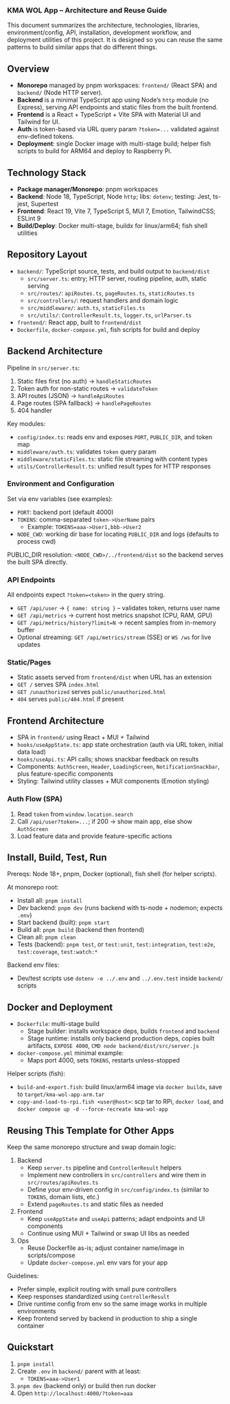 ### KMA WOL App – Architecture and Reuse Guide

This document summarizes the architecture, technologies, libraries, environment/config, API, installation, development workflow, and deployment utilities of this project. It is designed so you can reuse the same patterns to build similar apps that do different things.

## Overview
- **Monorepo** managed by pnpm workspaces: `frontend/` (React SPA) and `backend/` (Node HTTP server).
- **Backend** is a minimal TypeScript app using Node’s `http` module (no Express), serving API endpoints and static files from the built frontend.
- **Frontend** is a React + TypeScript + Vite SPA with Material UI and Tailwind for UI.
- **Auth** is token-based via URL query param `?token=...` validated against env-defined tokens.
- **Deployment**: single Docker image with multi-stage build; helper fish scripts to build for ARM64 and deploy to Raspberry Pi.

## Technology Stack
- **Package manager/Monorepo**: pnpm workspaces
- **Backend**: Node 18, TypeScript, Node `http`; libs: `dotenv`; testing: Jest, ts-jest, Supertest
- **Frontend**: React 19, Vite 7, TypeScript 5, MUI 7, Emotion, TailwindCSS; ESLint 9
- **Build/Deploy**: Docker multi-stage, buildx for linux/arm64; fish shell utilities

## Repository Layout
- `backend/`: TypeScript source, tests, and build output to `backend/dist`
  - `src/server.ts`: entry; HTTP server, routing pipeline, auth, static serving
  - `src/routes/`: `apiRoutes.ts`, `pageRoutes.ts`, `staticRoutes.ts`
  - `src/controllers/`: request handlers and domain logic
  - `src/middleware/`: `auth.ts`, `staticFiles.ts`
  - `src/utils/`: `ControllerResult.ts`, `logger.ts`, `urlParser.ts`
- `frontend/`: React app, built to `frontend/dist`
- `Dockerfile`, `docker-compose.yml`, fish scripts for build and deploy

## Backend Architecture
Pipeline in `src/server.ts`:
1) Static files first (no auth) → `handleStaticRoutes`
2) Token auth for non-static routes → `validateToken`
3) API routes (JSON) → `handleApiRoutes`
4) Page routes (SPA fallback) → `handlePageRoutes`
5) 404 handler

Key modules:
- `config/index.ts`: reads env and exposes `PORT`, `PUBLIC_DIR`, and token map
- `middleware/auth.ts`: validates `token` query param
- `middleware/staticFiles.ts`: static file streaming with content types
- `utils/ControllerResult.ts`: unified result types for HTTP responses

### Environment and Configuration
Set via env variables (see examples):
- `PORT`: backend port (default 4000)
- `TOKENS`: comma-separated `token->UserName` pairs
  - Example: `TOKENS=aaa->User1,bbb->User2`
- `NODE_CWD`: working dir base for locating `PUBLIC_DIR` and logs (defaults to process cwd)

PUBLIC_DIR resolution: `<NODE_CWD>/../frontend/dist` so the backend serves the built SPA directly.

### API Endpoints
All endpoints expect `?token=<token>` in the query string.
- `GET /api/user` → `{ name: string }` – validates token, returns user name
- `GET /api/metrics` → current host metrics snapshot (CPU, RAM, GPU)
- `GET /api/metrics/history?limit=N` → recent samples from in-memory buffer
- Optional streaming: `GET /api/metrics/stream` (SSE) or `WS /ws` for live updates

### Static/Pages
- Static assets served from `frontend/dist` when URL has an extension
- `GET /` serves SPA `index.html`
- `GET /unauthorized` serves `public/unauthorized.html`
- `404` serves `public/404.html` if present

## Frontend Architecture
- SPA in `frontend/` using React + MUI + Tailwind
- `hooks/useAppState.ts`: app state orchestration (auth via URL token, initial data load)
- `hooks/useApi.ts`: API calls; shows snackbar feedback on results
- Components: `AuthScreen`, `Header`, `LoadingScreen`, `NotificationSnackbar`, plus feature-specific components
- Styling: Tailwind utility classes + MUI components (Emotion styling)

### Auth Flow (SPA)
1) Read `token` from `window.location.search`
2) Call `/api/user?token=...`; if 200 → show main app, else show `AuthScreen`
3) Load feature data and provide feature-specific actions

## Install, Build, Test, Run
Prereqs: Node 18+, pnpm, Docker (optional), fish shell (for helper scripts).

At monorepo root:
- Install all: `pnpm install`
- Dev backend: `pnpm dev` (runs backend with ts-node + nodemon; expects `.env`)
- Start backend (built): `pnpm start`
- Build all: `pnpm build` (backend then frontend)
- Clean all: `pnpm clean`
- Tests (backend): `pnpm test`, or `test:unit`, `test:integration`, `test:e2e`, `test:coverage`, `test:watch:*`

Backend env files:
- Dev/test scripts use `dotenv -e ../.env` and `../.env.test` inside `backend/` scripts

## Docker and Deployment
- `Dockerfile`: multi-stage build
  - Stage builder: installs workspace deps, builds `frontend` and `backend`
  - Stage runtime: installs only backend production deps, copies built artifacts, `EXPOSE 4000`, `CMD node backend/dist/src/server.js`
- `docker-compose.yml` minimal example:
  - Maps port 4000, sets `TOKENS`, restarts unless-stopped

Helper scripts (fish):
- `build-and-export.fish`: build linux/arm64 image via `docker buildx`, save to `target/kma-wol-app-arm.tar`
- `copy-and-load-to-rpi.fish <user@host>`: scp tar to RPi, `docker load`, and `docker compose up -d --force-recreate kma-wol-app`

## Reusing This Template for Other Apps
Keep the same monorepo structure and swap domain logic:
1) Backend
   - Keep `server.ts` pipeline and `ControllerResult` helpers
   - Implement new controllers in `src/controllers` and wire them in `src/routes/apiRoutes.ts`
   - Define your env-driven config in `src/config/index.ts` (similar to `TOKENS`, domain lists, etc.)
   - Extend `pageRoutes.ts` and static files as needed
2) Frontend
   - Keep `useAppState` and `useApi` patterns; adapt endpoints and UI components
   - Continue using MUI + Tailwind or swap UI libs as needed
3) Ops
   - Reuse Dockerfile as-is; adjust container name/image in scripts/compose
   - Update `docker-compose.yml` env vars for your app

Guidelines:
- Prefer simple, explicit routing with small pure controllers
- Keep responses standardized using `ControllerResult`
- Drive runtime config from env so the same image works in multiple environments
- Keep frontend served by backend in production to ship a single container

## Quickstart
1) `pnpm install`
2) Create `.env` in `backend/` parent with at least:
   - `TOKENS=aaa->User1`
3) `pnpm dev` (backend only) or build then run docker
4) Open `http://localhost:4000/?token=aaa`


